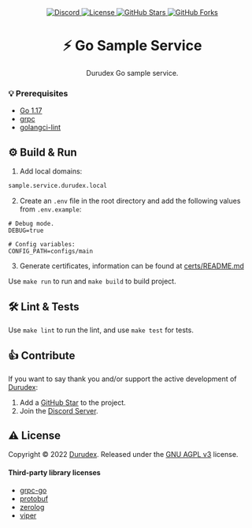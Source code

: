 <div align="center">
    <a href="https://discord.gg/4qcXbeVehZ">
        <img alt="Discord" src="https://img.shields.io/discord/882288646517035028?label=%F0%9F%92%AC%20discord">
    </a>
    <a href="https://github.com/durudex/go-sample-service/blob/main/COPYING">
        <img alt="License" src="https://img.shields.io/github/license/durudex/go-sample-service?label=%F0%9F%93%95%20license">
    </a>
    <a href="https://github.com/durudex/go-sample-service/stargazers">
        <img alt="GitHub Stars" src="https://img.shields.io/github/stars/durudex/go-sample-service?label=%E2%AD%90%20stars&logo=sdf">
    </a>
    <a href="https://github.com/durudex/go-sample-service/network">
        <img alt="GitHub Forks" src="https://img.shields.io/github/forks/durudex/go-sample-service?label=%F0%9F%93%81%20forks">
    </a>
</div>

<h1 align="center">⚡️ Go Sample Service</h1>

<p align="center">
Durudex Go sample service.
</p>

### 💡 Prerequisites
+ [Go 1.17](https://golang.org/)
+ [grpc](https://grpc.io/docs/languages/go/quickstart/)
+ [golangci-lint](https://golangci-lint.run/usage/install/)

## ⚙️ Build & Run
1) Add local domains:
```sh
sample.service.durudex.local
```
2) Create an `.env` file in the root directory and add the following values from `.env.example`:
```env
# Debug mode.
DEBUG=true

# Config variables:
CONFIG_PATH=configs/main
```
3) Generate certificates, information can be found at [certs/README.md](certs/README.md)

Use `make run` to run and `make build` to build project.

## 🛠 Lint & Tests
Use `make lint` to run the lint, and use `make test` for tests.

## 👍 Contribute
If you want to say thank you and/or support the active development of [Durudex](https://github.com/durudex):
1) Add a [GitHub Star](https://github.com/durudex/go-sample-service/stargazers) to the project.
2) Join the [Discord Server](https://discord.gg/4qcXbeVehZ).

## ⚠️ License
Copyright © 2022 [Durudex](https://github.com/durudex). Released under the [GNU AGPL v3](https://www.gnu.org/licenses/agpl-3.0.html) license.

#### Third-party library licenses
+ [grpc-go](https://github.com/grpc/grpc-go/blob/master/LICENSE)
+ [protobuf](https://github.com/protocolbuffers/protobuf/blob/master/LICENSE)
+ [zerolog](https://github.com/rs/zerolog/blob/master/LICENSE)
+ [viper](https://github.com/spf13/viper/blob/master/LICENSE)
